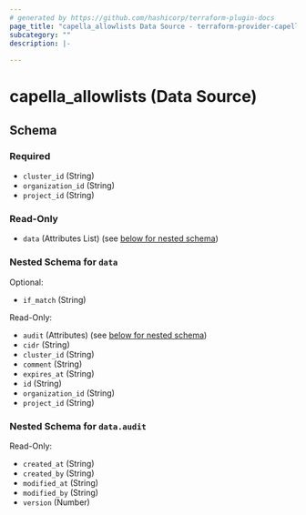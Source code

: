 ```yaml
---
# generated by https://github.com/hashicorp/terraform-plugin-docs
page_title: "capella_allowlists Data Source - terraform-provider-capella"
subcategory: ""
description: |-
  
---
```


# capella_allowlists (Data Source)





<!-- schema generated by tfplugindocs -->
## Schema

### Required

- `cluster_id` (String)
- `organization_id` (String)
- `project_id` (String)

### Read-Only

- `data` (Attributes List) (see [below for nested schema](#nestedatt--data))

<a id="nestedatt--data"></a>
### Nested Schema for `data`

Optional:

- `if_match` (String)

Read-Only:

- `audit` (Attributes) (see [below for nested schema](#nestedatt--data--audit))
- `cidr` (String)
- `cluster_id` (String)
- `comment` (String)
- `expires_at` (String)
- `id` (String)
- `organization_id` (String)
- `project_id` (String)

<a id="nestedatt--data--audit"></a>
### Nested Schema for `data.audit`

Read-Only:

- `created_at` (String)
- `created_by` (String)
- `modified_at` (String)
- `modified_by` (String)
- `version` (Number)
